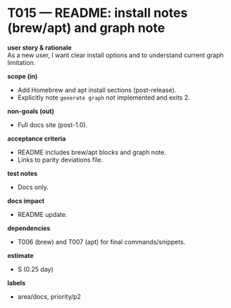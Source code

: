 # T015 — README: install notes (brew/apt) and graph note

**user story & rationale**  
As a new user, I want clear install options and to understand current graph limitation.

**scope (in)**  
- Add Homebrew and apt install sections (post-release).  
- Explicitly note `generate graph` not implemented and exits 2.

**non-goals (out)**  
- Full docs site (post-1.0).

**acceptance criteria**  
- README includes brew/apt blocks and graph note.  
- Links to parity deviations file.

**test notes**  
- Docs only.

**docs impact**  
- README update.

**dependencies**  
- T006 (brew) and T007 (apt) for final commands/snippets.

**estimate**  
- S (0.25 day)

**labels**  
- area/docs, priority/p2

